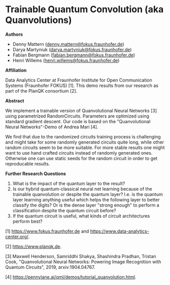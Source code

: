 # Trainable Quantum Convolution (aka Quanvolutions)

**Authors**
  * Denny Mattern (denny.mattern@fokus.fraunhofer.de)
  * Darya Martyniuk (darya.martyniuk@fokus.fraunhofer.de)
  * Fabian Bergmann (fabian.bergmann@fokus.fraunhofer.de)
  * Henri Willems (henri.willems@fokus.fraunhofer.de)


**Affiliation**

Data Analytics Center at Fraunhofer Institute for Open Communication Systems (Fraunhofer FOKUS) [1]. This demo results from our research as part of the PlanQK consortium [2].


**Abstract**

We implement a trainable version of Quanvolutional Neural Networks [3] using parametrized RandomCircuits. Parameters are optimized using standard gradient descent. Our code is based on the "Quanvolutional Neural Networks"-Demo of Andrea Mari [4].

We find that due to the randomized circuits training process is challenging and might take for some randomly generated circuits quite long, while other random circuits seem to be more suitable. For more stable results one might want to use hand crafted circuits instead of randomly generated ones. Otherwise one can use static seeds for the random circuit in order to get reproducable results.


**Further Research Questions**


1. What is the impact of the quantum layer to the result?
2. Is our hybrid quantum-classical neural net learning because of the trainable quanvolution or despite the quantum layer? I.e. is the quantum layer learning anything useful which helps the following layer to better classify the digits? Or is the dense layer "strong enough" to perform a classification despite the quantum circuit before?
3. If the quantum circuit is useful, what kinds of circuit architectures perform best?


[1] https://www.fokus.fraunhofer.de and https://www.data-analytics-center.org/.

[2] https://www.planqk.de.

[3] Maxwell Henderson, Samriddhi Shakya, Shashindra Pradhan, Tristan Cook, "Quanvolutional Neural Networks: Powering Image Recognition with Quantum Circuits", 2019, arxiv:1904.04767.

[4] https://pennylane.ai/qml/demos/tutorial_quanvolution.html.

